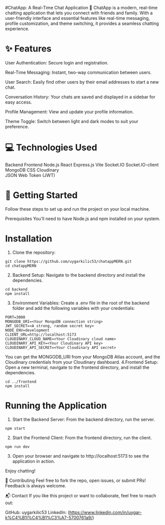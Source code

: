 #ChatApp: A Real-Time Chat Application 💬
ChatApp is a modern, real-time chatting application that lets you connect with friends and family. With a user-friendly interface and essential features like real-time messaging, profile customization, and theme switching, it provides a seamless chatting experience.

# ✨ Features
User Authentication: Secure login and registration.

Real-Time Messaging: Instant, two-way communication between users.

User Search: Easily find other users by their email addresses to start a new chat.

Conversation History: Your chats are saved and displayed in a sidebar for easy access.

Profile Management: View and update your profile information.

Theme Toggle: Switch between light and dark modes to suit your preference.

# 💻 Technologies Used
Backend	Frontend
Node.js	React
Express.js	Vite
Socket.IO	Socket.IO-client
MongoDB	CSS
Cloudinary	
JSON Web Token (JWT)	

# 🚀 Getting Started
Follow these steps to set up and run the project on your local machine.

Prerequisites
You'll need to have Node.js and npm installed on your system.

# Installation
1. Clone the repository:
```
git clone https://github.com/uygarkilic53/chatappMERN.git
cd chatappMERN
```
2. Backend Setup:
Navigate to the backend directory and install the dependencies.
```
cd backend
npm install
```
3. Environment Variables:
Create a .env file in the root of the backend folder and add the following variables with your credentials:
```
PORT=3000
MONGODB_URI=<Your MongoDB connection string>
JWT_SECRET=<A strong, random secret key>
NODE_ENV=development
CLIENT_URL=http://localhost:5173
CLOUDINARY_CLOUD_NAME=<Your Cloudinary cloud name>
CLOUDINARY_API_KEY=<Your Cloudinary API key>
CLOUDINARY_API_SECRET=<Your Cloudinary API secret>
```
You can get the MONGODB_URI from your MongoDB Atlas account, and the Cloudinary credentials from your Cloudinary dashboard.
4.Frontend Setup:
Open a new terminal, navigate to the frontend directory, and install the dependencies.
```
cd ../frontend
npm install
```

# Running the Application
1. Start the Backend Server:
From the backend directory, run the server.

```
npm start
```
2. Start the Frontend Client:
From the frontend directory, run the client.

```
npm run dev
```

3. Open your browser and navigate to http://localhost:5173 to see the application in action.

Enjoy chatting!

🤝 Contributing Feel free to fork the repo, open issues, or submit PRs! Feedback is always welcome.

📬 Contact If you like this project or want to collaborate, feel free to reach out:

GitHub: uygarkilic53 LinkedIn: (https://www.linkedin.com/in/uygar-k%C4%B1l%C4%B1%C3%A7-5700761a9/)





